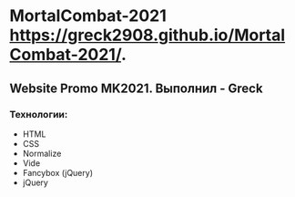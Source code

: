 # MortalCombat-2021 https://greck2908.github.io/MortalCombat-2021/. 
## Website Promo MK2021. Выполнил - Greck 
### Технологии:
- HTML
- CSS
- Normalize
- Vide
- Fancybox (jQuery)
- jQuery

